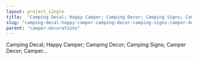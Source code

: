 ```yaml
---
layout: project_single
title:  "Camping Decal; Happy Camper; Camping Decor; Camping Signs; Camper Decor; Camper Sign; Camper Decal; Personalized Camper, RV"
slug: "camping-decal-happy-camper-camping-decor-camping-signs-camper-decor-camper-sign-camper-decal-personalized"
parent: "camper-decorations"
---
```

Camping Decal; Happy Camper; Camping Decor; Camping Signs; Camper Decor; Camper…